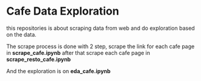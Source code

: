# Cafe Data Exploration
this repositories is about scraping data from web and do exploration based on the data.

The scrape process is done with 2 step, scrape the link for each cafe page in **scrape_cafe.ipynb** after that scrape each cafe page in **scrape_resto_cafe.ipynb**

And the exploration is on **eda_cafe.ipynb**